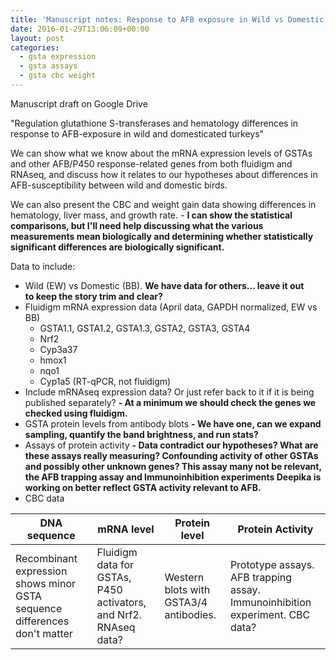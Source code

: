 ```yaml
---
title: 'Manuscript notes: Response to AFB exposure in Wild vs Domestic turkeys'
date: 2016-01-29T13:06:09+00:00
layout: post
categories:
  - gsta expression
  - gsta assays
  - gsta cbc weight
---
```

Manuscript draft on Google Drive

"Regulation glutathione S-transferases and hematology differences in response to AFB-exposure in wild and domesticated turkeys"

We can show what we know about the mRNA expression levels of GSTAs and other AFB/P450 response-related genes from both fluidigm and RNAseq, and discuss how it relates to our hypotheses about differences in AFB-susceptibility between wild and domestic birds.

We can also present the CBC and weight gain data showing differences in hematology, liver mass, and growth rate. - __I can show the statistical comparisons, but I'll need help discussing what the various measurements mean biologically and determining whether statistically significant differences are biologically significant.__

Data to include:

  * Wild (EW) vs Domestic (BB). __We have data for others... leave it out to keep the story trim and clear?__
  * Fluidigm mRNA expression data (April data, GAPDH normalized, EW vs BB)
      * GSTA1.1, GSTA1.2, GSTA1.3, GSTA2, GSTA3, GSTA4
      * Nrf2
      * Cyp3a37
      * hmox1
      * nqo1
      * Cyp1a5 (RT-qPCR, not fluidigm)
  * Include mRNAseq expression data? Or just refer back to it if it is being published separately? __- At a minimum we should check the genes we checked using fluidigm.__
  * GSTA protein levels from antibody blots __- We have one, can we expand sampling, quantify the band brightness, and run stats?__
  * Assays of protein activity __- Data contradict our hypotheses? What are these assays really measuring? Confounding activity of other GSTAs and possibly other unknown genes? This assay many not be relevant, the AFB trapping assay and Immunoinhibition experiments Deepika is working on better reflect GSTA activity relevant to AFB.__
  * CBC data

| DNA sequence | mRNA level | Protein level | Protein Activity |
| ------------ | ---------- | ------------- | ---------------- |
|Recombinant expression shows minor GSTA sequence differences don't matter | Fluidigm data for GSTAs, P450 activators, and Nrf2. RNAseq data? | Western blots with GSTA3/4 antibodies. | Prototype assays. AFB trapping assay. Immunoinhibition experiment. CBC data? |
